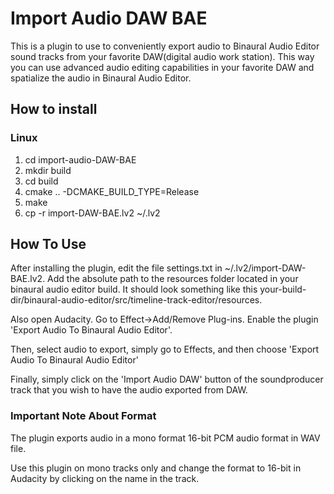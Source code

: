 # Import Audio DAW BAE

This is a plugin to use to conveniently export audio to Binaural Audio Editor sound tracks from your favorite DAW(digital audio work station). This way you can use advanced audio editing capabilities in your favorite DAW and spatialize the audio in Binaural Audio Editor. 

## How to install

### Linux

1. cd import-audio-DAW-BAE
2. mkdir build
3. cd build
4. cmake .. -DCMAKE_BUILD_TYPE=Release
5. make
6. cp -r import-DAW-BAE.lv2 ~/.lv2 


## How To Use

After installing the plugin, edit the file settings.txt in ~/.lv2/import-DAW-BAE.lv2.
Add the absolute path to the resources folder located in your binaural audio editor build.
It should look something like this your-build-dir/binaural-audio-editor/src/timeline-track-editor/resources.

Also open Audacity. Go to Effect->Add/Remove Plug-ins.
Enable the plugin 'Export Audio To Binaural Audio Editor'.

Then, select audio to export, simply go to Effects, and then choose 'Export Audio To Binaural Audio Editor'

Finally, simply click on the 'Import Audio DAW' button of the soundproducer track that you wish to have the audio exported from DAW.

### Important Note About Format

The plugin exports audio in a mono format 16-bit PCM audio format in WAV file.

Use this plugin on mono tracks only and change the format to 16-bit in Audacity by clicking on the name in the track.
